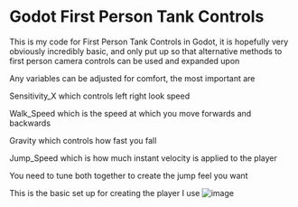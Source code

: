 # Godot First Person Tank Controls
 This is my code for First Person Tank Controls in Godot, it is hopefully very obviously incredibly basic, and only put up so that alternative methods to first person camera controls can be used and expanded upon 
 
 Any variables can be adjusted for comfort, the most important are 
 
 Sensitivity_X which controls left right look speed
 
 Walk_Speed which is the speed at which you move forwards and backwards
 
 Gravity which controls how fast you fall
 
 Jump_Speed which is how much instant velocity is applied to the player
 
 You need to tune both together to create the jump feel you want
 
 This is the basic set up for creating the player I use
![image](https://user-images.githubusercontent.com/88985303/129490193-14b3491f-6050-4ef5-aab4-01f8ca541981.png)

